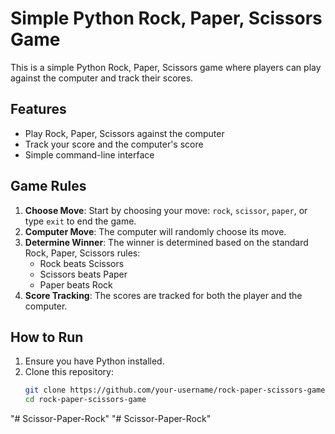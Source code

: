 # Simple Python Rock, Paper, Scissors Game

This is a simple Python Rock, Paper, Scissors game where players can play against the computer and track their scores. 

## Features

- Play Rock, Paper, Scissors against the computer
- Track your score and the computer's score
- Simple command-line interface

## Game Rules

1. **Choose Move**: Start by choosing your move: `rock`, `scissor`, `paper`, or type `exit` to end the game.
2. **Computer Move**: The computer will randomly choose its move.
3. **Determine Winner**: The winner is determined based on the standard Rock, Paper, Scissors rules:
    - Rock beats Scissors
    - Scissors beats Paper
    - Paper beats Rock
4. **Score Tracking**: The scores are tracked for both the player and the computer.

## How to Run

1. Ensure you have Python installed.
2. Clone this repository:
   ```bash
   git clone https://github.com/your-username/rock-paper-scissors-game.git
   cd rock-paper-scissors-game
"# Scissor-Paper-Rock" 
"# Scissor-Paper-Rock" 
